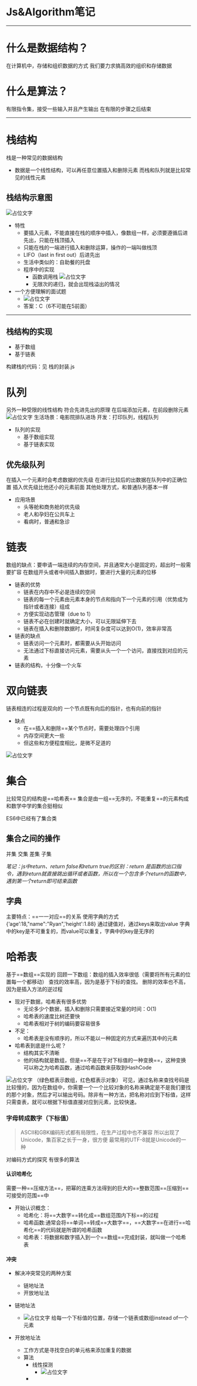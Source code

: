 Js&Algorithm笔记
===
*****
# 什么是数据结构？
在计算机中，存储和组织数据的方式
我们要力求搞高效的组织和存储数据
# 什么是算法？
有限指令集，接受一些输入并且产生输出
在有限的步骤之后结束
**********
# 栈结构
栈是一种常见的数据结构
* 数据是一个线性结构，可以再任意位置插入和删除元素
而栈和队列就是比较常见的线性元素

## 栈结构示意图
![占位文字](../static\8.22.1.png "栈结构示意图")
* 特性
  * 要插入元素，不能直接在栈的顺序中插入，像数组一样，必须要遵循后进先出，只能在栈顶插入
  * 只能在栈的一端进行插入和删除运算，操作的一端叫做栈顶
  * LIFO（last in first out）后进先出
  * 生活中类似的：自助餐的托盘
  * 程序中的实现
    * 函数调用栈
    ![占位文字](../static\8.22.2.png "栈结构示意图")
    * 无限次的递归，就会出现栈溢出的情况
* 一个方便理解的面试题
  * ![占位文字](../static\8.22.3.png "栈结构示意图")
  * 答案：C（6不可能在5前面）

***
## 栈结构的实现
* 基于数组
* 基于链表

构建栈的代码：见 栈的封装.js

# 队列
另外一种受限的线性结构
符合先进先出的原理
在后端添加元素，在前段删除元素
![占位文字](../static\8.23.1.png "栈结构示意图")
生活场景：电影院排队进场
开发：打印队列，线程队列
* 队列的实现
  * 基于数组实现
  * 基于链表实现

## 优先级队列
在插入一个元素时会考虑数据的优先级
在进行比较后的出数据在队列中的正确位置
插入优先级比他还小的元素前面
其他处理方式，和普通队列基本一样

* 应用场景
  * 头等舱和商务舱的优先级
  * 老人和孕妇在公共车上    
  * 看病时，普通和急诊

# 链表
数组的缺点：要申请一端连续的内存空间，并且通常大小是固定的，超出时一般需要扩容
在数组开头或者中间插入数据时，要进行大量的元素的位移

* 链表的优势
  * 链表在内存中不必是连续的空间
  * 链表的每一个元素由元素本身的节点和指向下一个元素的引用（优势成为指针或者连接）组成
  * 方便实现动态管理（due to 1）
  * 链表不必在创建时就确定大小，可以无限延伸下去
  * 链表在插入和删除数据时，时间复杂度可以达到O(1)，效率非常高
* 链表的缺点
  * 链表访问一个元素时，都需要从头开始访问
  * 无法通过下标直接访问元素，需要从头一个一个访问，直接找到对应的元素
* 链表的结构，十分像一个火车


# 双向链表
链表相连的过程是双向的
一个节点既有向后的指针，也有向前的指针

* 缺点
  * 在==插入和删除==某个节点时，需要处理四个引用
  * 内存空间更大一些
  * 但这些和方便程度相比，是微不足道的
  
![占位文字](..\static\8.27.1.png "栈结构示意图")

# 集合
比较常见的结构是==哈希表==
集合是由一组==无序的，不能重复==的元素构成
和数学中学的集合挺相似

ES6中已经有了集合类

## 集合之间的操作
并集
交集
差集
子集

*笔记：js中return、return false和return true的区别：return 是函数的出口指令，遇到return就直接跳出循环或者函数，所以在一个包含多个return的函数中，遇到第一个return即可结束函数*

## 字典
主要特点：==一一对应==的关系
使用字典的方式{‘age’:18,"name":"Ryan",'height':1.88}
通过键值对，通过keys来取出value
字典中的key是不可重复的，而value可以重复，字典中的key是无序的

# 哈希表
基于==数组==实现的
回顾一下数组：数组的插入效率很低（需要将所有元素的位置每一个都移动）
查找的效率高，因为是基于下标的查找。
删除的效率也不高，因为是插入方法的逆过程

* 现对于数据，哈希表有很多优势
  * 无论多少个数据，插入和删除只需要接近常量的时间：O(1)
  * 哈希表的速度比树还要快
  * 哈希表相对于树的编码要容易很多
* 不足：
  * 哈希表是没有顺序的，所以不能以一种固定的方式来遍历其中的元素
* 哈希表到底是什么呢？
  * 结构其实不清晰
  * 他的结构就是数组，但是==不是在于对下标值的一种变换==，这种变换可以称之为哈希函数，通过哈希函数来获取到HashCode
  

![占位文字](..\static\8.27.2.png "栈结构示意图")
（绿色框表示数组，红色框表示对象）
可见，通过名称来查找号码是比较慢的，因为在数组中，你需要一个一个比较对象的名称来确定是不是我们要找的那个对象，然后才可以输出号码。除非有一种方法，把名称对应到下标值，这样只需查表，就可以根据下标值直接对应到元素，比较快速。

### 字母转成数字（下标值）

>ASCII和GBK编码形式都有局限性，在生产过程中也不兼容
所以出现了Unicode，集百家之长于一身，很方便
最常用的UTF-8就是Unicode的一种

对编码方式的探究
有很多的算法

#### 认识哈希化
需要一种==压缩方法==，把幂的连乘方法得到的巨大的==整数范围==压缩到==可接受的范围==中

* 开始认识概念：
  * 哈希化：将==大数字==转化成==数组范围内下标==的过程
  * 哈希函数:通常会将==单词==转成==大数字==，==大数字==在进行==哈希化==的代码就是所谓的哈希函数
  * 哈希表：将数据和数字插入到一个==数组==完成封装，就叫做一个哈希表

#### 冲突
* 解决冲突常见的两种方案
  * 链地址法
  * 开放地址法
  
* 链地址法
  * ![占位文字](..\static\8.27.3.png "栈结构示意图")
给每一个下标值的位置，存储一个链表或数组instead of一个元素

* 开放地址法
  * 工作方式是寻找空白的单元格来添加重复的数据
  * 算法
    * 线性探测
      * ![占位文字](..\static\8.27.4.png "栈结构示意图")
    * 